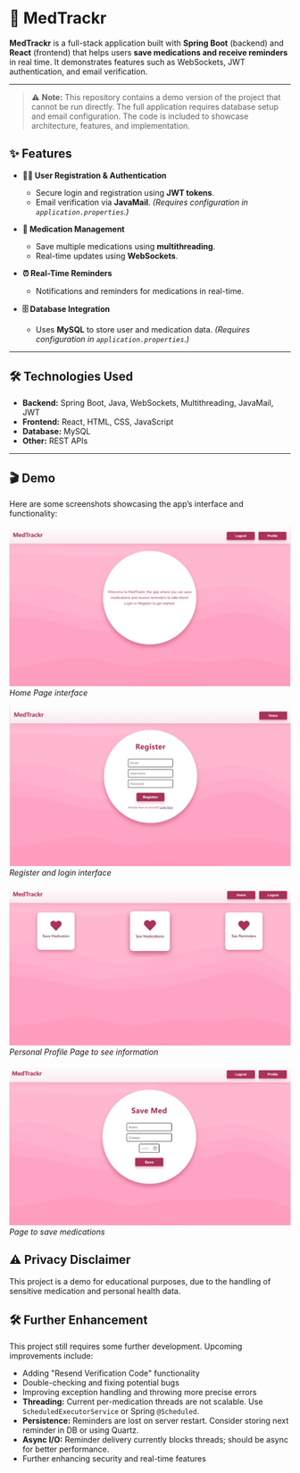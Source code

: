 # 💊 MedTrackr

**MedTrackr** is a full-stack application built with **Spring Boot** (backend) and **React** (frontend) that helps users **save medications and receive reminders** in real time. It demonstrates features such as WebSockets, JWT authentication, and email verification.

---

> ⚠️ **Note:** This repository contains a demo version of the project that cannot be run directly. The full application requires database setup and email configuration. The code is included to showcase architecture, features, and implementation.

## ✨ Features

- **🧑‍💻 User Registration & Authentication**  
  - Secure login and registration using **JWT tokens**.  
  - Email verification via **JavaMail**. *(Requires configuration in `application.properties`.)*  

- **💊 Medication Management**  
  - Save multiple medications using **multithreading**.  
  - Real-time updates using **WebSockets**.  

- **⏰ Real-Time Reminders**  
  - Notifications and reminders for medications in real-time.  

- **🗄️ Database Integration**  
  - Uses **MySQL** to store user and medication data. *(Requires configuration in `application.properties`.)*    

---

## 🛠️ Technologies Used

- **Backend:** Spring Boot, Java, WebSockets, Multithreading, JavaMail, JWT  
- **Frontend:** React, HTML, CSS, JavaScript  
- **Database:** MySQL  
- **Other:** REST APIs

---

## 🎬 Demo

Here are some screenshots showcasing the app’s interface and functionality:

![Home Page](demo-images/home-page.png)  
*Home Page interface*

![Register Page](demo-images/register-page.png)  
*Register and login interface*

![Personal Profile Page](demo-images/profile-page.png)  
*Personal Profile Page to see information*

![Save Medication](demo-images/save-medications-page.png)  
*Page to save medications*

## ⚠️ Privacy Disclaimer
This project is a demo for educational purposes, due to the handling of sensitive medication and personal health data.

## 🛠️ Further Enhancement
This project still requires some further development. Upcoming improvements include:
- Adding "Resend Verification Code" functionality
- Double-checking and fixing potential bugs
- Improving exception handling and throwing more precise errors
- **Threading:** Current per-medication threads are not scalable. Use `ScheduledExecutorService` or Spring `@Scheduled`.
- **Persistence:** Reminders are lost on server restart. Consider storing next reminder in DB or using Quartz.
- **Async I/O:** Reminder delivery currently blocks threads; should be async for better performance.
- Further enhancing security and real-time features
